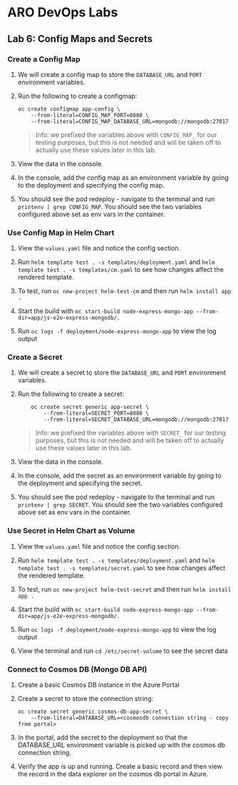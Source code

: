 # ARO DevOps Labs

## Lab 6: Config Maps and Secrets

### Create a Config Map

1. We will create a config map to store the `DATABASE_URL` and `PORT` environment variables.

2. Run the following to create a configmap:

    ```
    oc create configmap app-config \
        --from-literal=CONFIG_MAP_PORT=8080 \
        --from-literal=CONFIG_MAP_DATABASE_URL=mongodb://mongodb:27017
    ```

    > Info: we prefixed the variables above with `CONFIG_MAP_` for our testing purposes, but this is not needed and will be taken off to actually use these values later in this lab.

3. View the data in the console.

4. In the console, add the config map as an environment variable by going to the deployment and specifying the config map.

5. You should see the pod redeploy - navigate to the terminal and run `printenv | grep CONFIG_MAP`. You should see the two variables configured above set as env vars in the container.

### Use Config Map in Helm Chart

1. View the `values.yaml` file and notice the config section.

2. Run `helm template test . -s templates/deployment.yaml` and `helm template test . -s templates/cm.yaml` to see how changes affect the rendered template.

3. To test, run `oc new-project helm-test-cm` and then run `helm install app .`

4. Start the build with `oc start-build node-express-mongo-app --from-dir=app/js-e2e-express-mongodb/.`

5. Run `oc logs -f deployment/node-express-mongo-app` to view the log output

### Create a Secret

1. We will create a secret to store the `DATABASE_URL` and `PORT` environment variables.

2. Run the following to create a secret:

    ```
        oc create secret generic app-secret \
            --from-literal=SECRET_PORT=8080 \
            --from-literal=SECRET_DATABASE_URL=mongodb://mongodb:27017
    ```

    > Info: we prefixed the variables above with `SECRET_` for our testing purposes, but this is not needed and will be taken off to actually use these values later in this lab.

3. View the data in the console.

4. In the console, add the secret as an environment variable by going to the deployment and specifying the secret.

5. You should see the pod redeploy - navigate to the terminal and run `printenv | grep SECRET`. You should see the two variables configured above set as env vars in the container.

### Use Secret in Helm Chart as Volume

1. View the `values.yaml` file and notice the config section.

2. Run `helm template test . -s templates/deployment.yaml` and `helm template test . -s templates/secret.yaml` to see how changes affect the rendered template.

3. To test, run `oc new-project helm-test-secret` and then run `helm install app .`

4. Start the build with `oc start-build node-express-mongo-app --from-dir=app/js-e2e-express-mongodb/.`

5. Run `oc logs -f deployment/node-express-mongo-app` to view the log output

6. View the terminal and run `cd /etc/secret-volume` to see the secret data

### Connect to Cosmos DB (Mongo DB API)

1. Create a basic Cosmos DB instance in the Azure Portal

2. Create a secret to store the connection string:

    ```
    oc create secret generic cosmos-db-app-secret \
        --from-literal=DATABASE_URL=<cosmosdb connection string - copy from portal>
    ```
3. In the portal, add the secret to the deployment so that the DATABASE_URL environment variable is picked up with the cosmos db connection string.

4. Verify the app is up and running. Create a basic record and then view the record in the data explorer on the cosmos db portal in Azure.